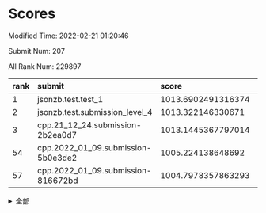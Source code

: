 # Scores

Modified Time: 2022-02-21 01:20:46

Submit Num: 207

All Rank Num: 229897

| rank |               submit               |       score        |       sigma        | pk_num |
| :--- | :--------------------------------- | :----------------- | :----------------- | :----- |
| 1    | jsonzb.test.test_1                 | 1013.6902491316374 | 0.7908922886290609 | 4447   |
| 2    | jsonzb.test.submission_level_4     | 1013.322146330671  | 0.8486907200125938 | 4443   |
| 3    | cpp.21_12_24.submission-2b2ea0d7   | 1013.1445367797014 | 0.79073717870417   | 4446   |
| 54   | cpp.2022_01_09.submission-5b0e3de2 | 1005.224138648692  | 0.7155204712711652 | 4440   |
| 57   | cpp.2022_01_09.submission-816672bd | 1004.7978357863293 | 0.7203880804164496 | 4443   |


<details>
<summary>全部</summary>

| rank |                 submit                 |       score        |       sigma        | pk_num |
| :--- | :------------------------------------- | :----------------- | :----------------- | :----- |
| 1    | jsonzb.test.test_1                     | 1013.6902491316374 | 0.7908922886290609 | 4447   |
| 2    | jsonzb.test.submission_level_4         | 1013.322146330671  | 0.8486907200125938 | 4443   |
| 3    | cpp.21_12_24.submission-2b2ea0d7       | 1013.1445367797014 | 0.79073717870417   | 4446   |
| 4    | gobigger.level_3.submission_level_3_1  | 1011.620435637046  | 0.7627759579539771 | 4440   |
| 5    | gobigger.level_3.submission_level_3_28 | 1011.3881277119015 | 0.7686041856508189 | 4447   |
| 6    | gobigger.level_3.submission_level_3_31 | 1011.3637905831796 | 0.7336019819896203 | 4441   |
| 7    | gobigger.level_3.submission_level_3_29 | 1011.2736413292419 | 0.7775796532752104 | 4447   |
| 8    | gobigger.level_3.submission_level_3_8  | 1011.1603830690681 | 0.7670768868250423 | 4441   |
| 9    | gobigger.level_3.submission_level_3_44 | 1011.026534755318  | 0.7754715059178372 | 4442   |
| 10   | gobigger.level_3.submission_level_3_26 | 1010.9583553245183 | 0.7644454297617945 | 4446   |
| 11   | gobigger.level_3.submission_level_3_40 | 1010.9228442931945 | 0.7552738470542174 | 4443   |
| 12   | gobigger.level_3.submission_level_3_37 | 1010.5882781512752 | 0.7535240967603057 | 4437   |
| 13   | gobigger.level_3.submission_level_3_41 | 1010.5403160954294 | 0.7534848442196858 | 4444   |
| 14   | gobigger.level_3.submission_level_3_0  | 1010.4541941599462 | 0.7874207776735077 | 4436   |
| 15   | gobigger.level_3.submission_level_3_48 | 1010.4444486073569 | 0.7746020813251285 | 4444   |
| 16   | gobigger.level_3.submission_level_3_4  | 1010.4299400811855 | 0.7517929028704268 | 4436   |
| 17   | gobigger.level_3.submission_level_3_39 | 1010.3509576274296 | 0.7432793816135526 | 4445   |
| 18   | gobigger.level_3.submission_level_3_5  | 1010.343161445715  | 0.7634503095325    | 4438   |
| 19   | gobigger.level_3.submission_level_3_43 | 1010.3101858679055 | 0.7956990371197017 | 4437   |
| 20   | gobigger.level_3.submission_level_3_19 | 1010.3084096241769 | 0.767735280701178  | 4447   |
| 21   | gobigger.level_3.submission_level_3_14 | 1010.2201822609653 | 0.7819851476068476 | 4448   |
| 22   | gobigger.level_3.submission_level_3_17 | 1010.1804838159383 | 0.7408908769069079 | 4441   |
| 23   | gobigger.level_3.submission_level_3_35 | 1010.177893641076  | 0.7890924300448761 | 4439   |
| 24   | gobigger.level_3.submission_level_3_46 | 1010.1467356791527 | 0.7803796242211588 | 4438   |
| 25   | gobigger.level_3.submission_level_3_33 | 1010.139673234753  | 0.742797781954397  | 4445   |
| 26   | gobigger.level_3.submission_level_3_2  | 1010.0869769758064 | 0.7618596451144407 | 4443   |
| 27   | gobigger.level_3.submission_level_3_22 | 1010.0819865685693 | 0.7560162020780702 | 4443   |
| 28   | gobigger.level_3.submission_level_3_30 | 1010.0592196836232 | 0.7658036790617666 | 4439   |
| 29   | gobigger.level_3.submission_level_3_36 | 1010.0363637220221 | 0.7726612223769861 | 4445   |
| 30   | gobigger.level_3.submission_level_3_11 | 1009.9536779837034 | 0.7445946528700687 | 4442   |
| 31   | gobigger.level_3.submission_level_3_9  | 1009.908980831027  | 0.7439833574987142 | 4446   |
| 32   | gobigger.level_3.submission_level_3_27 | 1009.8947508002409 | 0.7443430377207921 | 4445   |
| 33   | gobigger.level_3.submission_level_3_15 | 1009.8755247683803 | 0.7644413762686849 | 4443   |
| 34   | gobigger.level_3.submission_level_3_3  | 1009.8415956123275 | 0.7594249571816902 | 4442   |
| 35   | gobigger.level_3.submission_level_3_6  | 1009.7578353114441 | 0.7508509754661147 | 4442   |
| 36   | gobigger.level_3.submission_level_3_10 | 1009.7292144030338 | 0.7510843078475571 | 4443   |
| 37   | gobigger.level_3.submission_level_3_25 | 1009.7277456672483 | 0.7460460522619795 | 4443   |
| 38   | gobigger.level_3.submission_level_3_42 | 1009.7211334089166 | 0.7609786886842693 | 4445   |
| 39   | gobigger.level_3.submission_level_3_18 | 1009.6707927634953 | 0.7556759585077951 | 4449   |
| 40   | gobigger.level_3.submission_level_3_12 | 1009.6626405417771 | 0.7654163575739513 | 4444   |
| 41   | gobigger.level_3.submission_level_3_21 | 1009.6395365947824 | 0.7438766174547436 | 4441   |
| 42   | gobigger.level_3.submission_level_3_34 | 1009.4796600095838 | 0.7541506037474988 | 4439   |
| 43   | gobigger.level_3.submission_level_3_13 | 1009.450560242606  | 0.7402080186542105 | 4436   |
| 44   | gobigger.level_3.submission_level_3_16 | 1009.4402874567658 | 0.7419553944271512 | 4444   |
| 45   | gobigger.level_3.submission_level_3_24 | 1009.4358956322623 | 0.7324572115501891 | 4443   |
| 46   | gobigger.level_3.submission_level_3_20 | 1009.3760519200927 | 0.7624286179846618 | 4443   |
| 47   | gobigger.level_3.submission_level_3_49 | 1009.3583483219517 | 0.7649762457063712 | 4442   |
| 48   | gobigger.level_3.submission_level_3_38 | 1009.1492129533451 | 0.7360220677210778 | 4449   |
| 49   | gobigger.level_3.submission_level_3_32 | 1009.0075655930407 | 0.7476461128013908 | 4442   |
| 50   | gobigger.level_3.submission_level_3_47 | 1008.7860951120898 | 0.7400327871418078 | 4443   |
| 51   | gobigger.level_3.submission_level_3_45 | 1008.5003952997534 | 0.7524954944502303 | 4441   |
| 52   | gobigger.level_3.submission_level_3_23 | 1008.3923665118446 | 0.7527634252764953 | 4442   |
| 53   | gobigger.level_3.submission_level_3_7  | 1008.1000818344942 | 0.7449087112491062 | 4444   |
| 54   | cpp.2022_01_09.submission-5b0e3de2     | 1005.224138648692  | 0.7155204712711652 | 4440   |
| 55   | gobigger.level_1.submission_level_1_47 | 1005.0123960606114 | 0.7154417195969944 | 4443   |
| 56   | gobigger.level_1.submission_level_1_41 | 1004.8516629323424 | 0.7145579973742073 | 4443   |
| 57   | cpp.2022_01_09.submission-816672bd     | 1004.7978357863293 | 0.7203880804164496 | 4443   |
| 58   | gobigger.level_1.submission_level_1_4  | 1004.533148312065  | 0.7160963439649443 | 4444   |
| 59   | gobigger.level_1.submission_level_1_45 | 1004.4595747055015 | 0.7004750256524862 | 4444   |
| 60   | gobigger.level_1.submission_level_1_2  | 1004.3217529941321 | 0.7177392836641131 | 4448   |
| 61   | gobigger.level_1.submission_level_1_38 | 1003.9954829051748 | 0.7179963169900687 | 4441   |
| 62   | gobigger.level_1.submission_level_1_14 | 1003.8997644543564 | 0.7241573503327444 | 4442   |
| 63   | gobigger.level_1.submission_level_1_16 | 1003.863769235058  | 0.7138510699284238 | 4443   |
| 64   | gobigger.level_1.submission_level_1_11 | 1003.8084691643285 | 0.7125103905117002 | 4444   |
| 65   | gobigger.level_1.submission_level_1_13 | 1003.7975940467966 | 0.7155037442698553 | 4444   |
| 66   | gobigger.level_1.submission_level_1_43 | 1003.6202295368108 | 0.7160372676190132 | 4446   |
| 67   | gobigger.level_1.submission_level_1_1  | 1003.5648969382887 | 0.7172382533844415 | 4446   |
| 68   | gobigger.level_1.submission_level_1_8  | 1003.5486448975743 | 0.7204013161963344 | 4443   |
| 69   | gobigger.level_1.submission_level_1_36 | 1003.4986350105265 | 0.7258212246093303 | 4445   |
| 70   | gobigger.level_1.submission_level_1_32 | 1003.4790663066462 | 0.7141162330393235 | 4443   |
| 71   | gobigger.level_1.submission_level_1_17 | 1003.4365269795674 | 0.7090533841751386 | 4443   |
| 72   | gobigger.level_1.submission_level_1_6  | 1003.4321211159963 | 0.7252934771156769 | 4441   |
| 73   | gobigger.level_1.submission_level_1_5  | 1003.4276831206208 | 0.7221168144628631 | 4440   |
| 74   | gobigger.level_1.submission_level_1_23 | 1003.4196559596911 | 0.7144273876145808 | 4442   |
| 75   | gobigger.level_1.submission_level_1_3  | 1003.4008033711423 | 0.7072573620942431 | 4446   |
| 76   | gobigger.level_1.submission_level_1_10 | 1003.2461136968185 | 0.7199488793098369 | 4442   |
| 77   | gobigger.level_1.submission_level_1_27 | 1003.2307433318417 | 0.7190239632883699 | 4441   |
| 78   | gobigger.level_1.submission_level_1_31 | 1003.2104099853522 | 0.7161275261345637 | 4445   |
| 79   | gobigger.level_1.submission_level_1_0  | 1003.2063585675312 | 0.7177586304211033 | 4439   |
| 80   | gobigger.level_1.submission_level_1_42 | 1003.1110450620016 | 0.7137685372042578 | 4445   |
| 81   | gobigger.level_1.submission_level_1_26 | 1003.0650421674362 | 0.713883412045313  | 4447   |
| 82   | gobigger.level_1.submission_level_1_7  | 1003.0629498633206 | 0.7209902672186788 | 4438   |
| 83   | gobigger.level_1.submission_level_1_40 | 1003.0623878004961 | 0.7233203141472032 | 4440   |
| 84   | gobigger.level_1.submission_level_1_46 | 1003.0190472942311 | 0.7212454785480553 | 4440   |
| 85   | gobigger.level_1.submission_level_1_15 | 1003.0163842393595 | 0.7049785814338049 | 4439   |
| 86   | gobigger.level_1.submission_level_1_49 | 1002.9936948550245 | 0.7153865485135436 | 4445   |
| 87   | gobigger.level_1.submission_level_1_44 | 1002.963190689654  | 0.7142214175079041 | 4446   |
| 88   | gobigger.level_1.submission_level_1_37 | 1002.9403345178068 | 0.7183534818803881 | 4440   |
| 89   | gobigger.level_1.submission_level_1_20 | 1002.9142141992412 | 0.714962871601067  | 4442   |
| 90   | gobigger.level_1.submission_level_1_21 | 1002.9029769324635 | 0.7062223156704769 | 4442   |
| 91   | gobigger.level_1.submission_level_1_34 | 1002.7771545924559 | 0.6992117933704513 | 4439   |
| 92   | gobigger.level_1.submission_level_1_18 | 1002.7509174356982 | 0.7163470832568283 | 4445   |
| 93   | gobigger.level_1.submission_level_1_19 | 1002.7469624083529 | 0.7096063368501871 | 4444   |
| 94   | gobigger.level_1.submission_level_1_25 | 1002.7380835468861 | 0.7196583701229411 | 4446   |
| 95   | gobigger.level_1.submission_level_1_48 | 1002.7303499265878 | 0.7150141349657779 | 4441   |
| 96   | gobigger.level_1.submission_level_1_9  | 1002.6628460425646 | 0.7157543643196387 | 4440   |
| 97   | gobigger.level_1.submission_level_1_39 | 1002.6240335184483 | 0.7115249077704433 | 4442   |
| 98   | gobigger.level_1.submission_level_1_30 | 1002.5980761403697 | 0.7159461723492265 | 4446   |
| 99   | gobigger.level_1.submission_level_1_22 | 1002.5001683367054 | 0.7116974443728781 | 4447   |
| 100  | gobigger.level_1.submission_level_1_24 | 1002.4389288838051 | 0.7156600423188691 | 4442   |
| 101  | gobigger.level_1.submission_level_1_12 | 1002.3421489764645 | 0.707365788079577  | 4446   |
| 102  | gobigger.level_1.submission_level_1_35 | 1002.2309689202189 | 0.7111178183161908 | 4439   |
| 103  | gobigger.level_1.submission_level_1_29 | 1001.8130461983593 | 0.7128249559065468 | 4443   |
| 104  | gobigger.level_1.submission_level_1_33 | 1001.5841793500226 | 0.710437759393538  | 4444   |
| 105  | gobigger.level_1.submission_level_1_28 | 1001.4770347226488 | 0.7093016897399624 | 4440   |
| 106  | gobigger.random.submission_random_1    | 997.2912013931824  | 0.721184187870264  | 4443   |
| 107  | gobigger.random.submission_random_10   | 997.2477255429726  | 0.6940600938887257 | 4437   |
| 108  | gobigger.random.submission_random_30   | 997.1304558147292  | 0.7166084210539668 | 4439   |
| 109  | gobigger.random.submission_random_12   | 996.6491321872732  | 0.7125722104434731 | 4441   |
| 110  | gobigger.random.submission_random_21   | 996.5861321863952  | 0.707925169634909  | 4446   |
| 111  | gobigger.random.submission_random_17   | 996.4811182280437  | 0.705952246894303  | 4440   |
| 112  | gobigger.random.submission_random_8    | 996.4423581439783  | 0.7175221196216534 | 4445   |
| 113  | gobigger.random.submission_random_23   | 996.4367826782774  | 0.7126492952129004 | 4444   |
| 114  | gobigger.random.submission_random_42   | 996.4228796343994  | 0.7038439660272003 | 4438   |
| 115  | gobigger.random.submission_random_46   | 996.4167805013535  | 0.713028775784194  | 4440   |
| 116  | gobigger.random.submission_random_5    | 996.4107475140779  | 0.7176883273674336 | 4445   |
| 117  | gobigger.random.submission_random_18   | 996.3866199502093  | 0.7057248669589026 | 4442   |
| 118  | gobigger.random.submission_random_31   | 996.3845829623092  | 0.6992312864922253 | 4443   |
| 119  | gobigger.random.submission_random_15   | 996.3613335319073  | 0.7011722008789872 | 4442   |
| 120  | gobigger.random.submission_random_43   | 996.3472694932034  | 0.714958032026857  | 4438   |
| 121  | gobigger.random.submission_random_36   | 996.3450461031022  | 0.7024580204603554 | 4445   |
| 122  | gobigger.random.submission_random_28   | 996.3306824036256  | 0.7131432884438487 | 4445   |
| 123  | gobigger.random.submission_random_29   | 996.2567226052054  | 0.7044688359613743 | 4439   |
| 124  | gobigger.random.submission_random_9    | 996.2328568775755  | 0.7164515351029397 | 4441   |
| 125  | gobigger.random.submission_random_38   | 996.1436845329192  | 0.7131747936674939 | 4439   |
| 126  | gobigger.random.submission_random_11   | 995.9589067352172  | 0.7106640533176608 | 4441   |
| 127  | gobigger.random.submission_random_49   | 995.9448608907796  | 0.7063377723777524 | 4441   |
| 128  | gobigger.random.submission_random_22   | 995.9163286417659  | 0.7158627786109052 | 4442   |
| 129  | gobigger.random.submission_random_13   | 995.8876865154091  | 0.6995569838056296 | 4444   |
| 130  | gobigger.random.submission_random_2    | 995.8798735392752  | 0.6983705229845595 | 4445   |
| 131  | gobigger.random.submission_random_6    | 995.8147343045142  | 0.7275798033870334 | 4446   |
| 132  | gobigger.random.submission_random_27   | 995.8074340933761  | 0.7161485866334092 | 4444   |
| 133  | gobigger.random.submission_random_45   | 995.7417357130136  | 0.7069811559402326 | 4445   |
| 134  | gobigger.random.submission_random_44   | 995.7349291525014  | 0.7243649526953055 | 4444   |
| 135  | gobigger.random.submission_random_19   | 995.6654336273415  | 0.7098049736207201 | 4442   |
| 136  | gobigger.random.submission_random_40   | 995.6028031790115  | 0.7099287573900438 | 4444   |
| 137  | gobigger.random.submission_random_25   | 995.5978814826668  | 0.7080644653111919 | 4444   |
| 138  | gobigger.random.submission_random_39   | 995.5697282782942  | 0.722492808860481  | 4440   |
| 139  | gobigger.random.submission_random_24   | 995.5656619508457  | 0.7119321487666417 | 4440   |
| 140  | gobigger.random.submission_random_14   | 995.5152729129007  | 0.7000531088508596 | 4436   |
| 141  | gobigger.random.submission_random_16   | 995.503839107341   | 0.7101287659188996 | 4439   |
| 142  | gobigger.random.submission_random_0    | 995.4516819965143  | 0.6977652805604292 | 4445   |
| 143  | gobigger.random.submission_random_34   | 995.4456997486142  | 0.7003007899642831 | 4443   |
| 144  | gobigger.random.submission_random_37   | 995.4030603222434  | 0.7218969892568109 | 4448   |
| 145  | gobigger.random.submission_random_26   | 995.3958627980653  | 0.707368061894347  | 4441   |
| 146  | gobigger.random.submission_random_20   | 995.2572347603732  | 0.7305907026325204 | 4447   |
| 147  | gobigger.random.submission_random_7    | 995.242566729617   | 0.7070229574905935 | 4442   |
| 148  | gobigger.random.submission_random_3    | 995.2108440866357  | 0.7177393811354518 | 4445   |
| 149  | gobigger.random.submission_random_33   | 995.198967364193   | 0.7166948134327529 | 4440   |
| 150  | gobigger.random.submission_random_32   | 995.1596707867363  | 0.7290207347611778 | 4439   |
| 151  | gobigger.random.submission_random_4    | 995.1124528294567  | 0.7318783370274575 | 4436   |
| 152  | gobigger.random.submission_random_47   | 995.0558586403873  | 0.7046474473542325 | 4446   |
| 153  | gobigger.random.submission_random_41   | 994.9136195167529  | 0.7376806012242161 | 4443   |
| 154  | gobigger.random.submission_random_35   | 994.9013273015207  | 0.7244769933474292 | 4443   |
| 155  | gobigger.random.submission_random_48   | 994.4557915281903  | 0.7070046603551087 | 4442   |
| 156  | gobigger.level_2.submission_level_2_47 | 993.5594203528898  | 0.7464399514601456 | 4440   |
| 157  | gobigger.level_2.submission_level_2_16 | 993.5293323437485  | 0.743987999427473  | 4445   |
| 158  | gobigger.level_2.submission_level_2_30 | 993.4733554558442  | 0.7290690814906308 | 4445   |
| 159  | gobigger.level_2.submission_level_2_10 | 993.3923755511086  | 0.7520794350257247 | 4443   |
| 160  | gobigger.level_2.submission_level_2_38 | 993.3367788558086  | 0.7401086803434782 | 4442   |
| 161  | gobigger.level_2.submission_level_2_15 | 993.0587247247717  | 0.7357991356307269 | 4439   |
| 162  | gobigger.level_2.submission_level_2_2  | 993.0509736848194  | 0.7297282451279805 | 4437   |
| 163  | gobigger.level_2.submission_level_2_22 | 992.9520390623812  | 0.732834697371932  | 4448   |
| 164  | gobigger.level_2.submission_level_2_48 | 992.7074620634434  | 0.7407686894885932 | 4443   |
| 165  | gobigger.level_2.submission_level_2_13 | 992.6807883155628  | 0.7180914367318119 | 4441   |
| 166  | gobigger.level_2.submission_level_2_21 | 992.6531466569303  | 0.7301804038747046 | 4441   |
| 167  | gobigger.level_2.submission_level_2_33 | 992.6470144962666  | 0.7321860839338804 | 4447   |
| 168  | gobigger.level_2.submission_level_2_7  | 992.6335056868278  | 0.7489493862791088 | 4443   |
| 169  | gobigger.level_2.submission_level_2_34 | 992.6297361593871  | 0.7452003401068266 | 4441   |
| 170  | gobigger.level_2.submission_level_2_36 | 992.5792647561269  | 0.7573400098972842 | 4448   |
| 171  | gobigger.level_2.submission_level_2_6  | 992.5448907838647  | 0.7316753084859923 | 4443   |
| 172  | gobigger.level_2.submission_level_2_5  | 992.5008573129866  | 0.7300867885932454 | 4445   |
| 173  | gobigger.level_2.submission_level_2_1  | 992.4746684267369  | 0.7388347390532637 | 4446   |
| 174  | gobigger.level_2.submission_level_2_20 | 992.4536910338791  | 0.7280267782147455 | 4439   |
| 175  | gobigger.level_2.submission_level_2_3  | 992.4228738107055  | 0.7359307518380278 | 4443   |
| 176  | gobigger.level_2.submission_level_2_40 | 992.4206417281254  | 0.7395132796215753 | 4442   |
| 177  | gobigger.level_2.submission_level_2_41 | 992.3764954519036  | 0.747839889622464  | 4436   |
| 178  | gobigger.level_2.submission_level_2_19 | 992.3660972670784  | 0.7301390721959812 | 4438   |
| 179  | gobigger.level_2.submission_level_2_29 | 992.3535555553135  | 0.7353594380749785 | 4446   |
| 180  | gobigger.level_2.submission_level_2_18 | 992.2942149097455  | 0.749031109373462  | 4442   |
| 181  | gobigger.level_2.submission_level_2_42 | 992.2783389040916  | 0.7265604164261077 | 4441   |
| 182  | gobigger.level_2.submission_level_2_46 | 992.2584164142987  | 0.7549979599117811 | 4442   |
| 183  | gobigger.level_2.submission_level_2_0  | 992.2476614334882  | 0.7557597611659372 | 4433   |
| 184  | gobigger.level_2.submission_level_2_37 | 992.1812611355774  | 0.7418619063271343 | 4442   |
| 185  | gobigger.level_2.submission_level_2_32 | 992.1400494127739  | 0.7434608158842497 | 4440   |
| 186  | gobigger.level_2.submission_level_2_8  | 991.9984682154195  | 0.7236682149298832 | 4443   |
| 187  | gobigger.level_2.submission_level_2_4  | 991.9826736102622  | 0.7359096020716226 | 4441   |
| 188  | gobigger.level_2.submission_level_2_23 | 991.8944178593625  | 0.7538413657667561 | 4446   |
| 189  | gobigger.level_2.submission_level_2_14 | 991.8375885205911  | 0.7345860761172088 | 4443   |
| 190  | gobigger.level_2.submission_level_2_28 | 991.8189806832438  | 0.7356095067943881 | 4443   |
| 191  | gobigger.level_2.submission_level_2_9  | 991.7068343615834  | 0.752524184715115  | 4439   |
| 192  | gobigger.level_2.submission_level_2_31 | 991.6969137319426  | 0.7579191725662175 | 4438   |
| 193  | gobigger.level_2.submission_level_2_12 | 991.6666067157844  | 0.7581879061483379 | 4442   |
| 194  | gobigger.level_2.submission_level_2_25 | 991.6657305182389  | 0.7397565293183517 | 4440   |
| 195  | gobigger.level_2.submission_level_2_11 | 991.6330600607121  | 0.7361593122497231 | 4443   |
| 196  | gobigger.level_2.submission_level_2_45 | 991.6041927369674  | 0.7492277188600106 | 4442   |
| 197  | gobigger.level_2.submission_level_2_24 | 991.4535364818246  | 0.7512615362464561 | 4442   |
| 198  | gobigger.level_2.submission_level_2_43 | 991.2868065759407  | 0.753691694393832  | 4439   |
| 199  | gobigger.level_2.submission_level_2_44 | 991.2213433943368  | 0.7580050481751208 | 4446   |
| 200  | gobigger.level_2.submission_level_2_49 | 991.1474097199588  | 0.7401824969433255 | 4444   |
| 201  | gobigger.level_2.submission_level_2_27 | 991.1174022961121  | 0.7610644284810697 | 4444   |
| 202  | gobigger.level_2.submission_level_2_26 | 991.083152420734   | 0.7339878926917062 | 4444   |
| 203  | gobigger.level_2.submission_level_2_39 | 991.0332018427418  | 0.7662563777800372 | 4442   |
| 204  | gobigger.level_2.submission_level_2_35 | 990.4969646734801  | 0.7808869107790082 | 4442   |
| 205  | gobigger.level_2.submission_level_2_17 | 990.2734240091675  | 0.7827370857656942 | 4445   |
| 206  | gobigger.none.submission_none_1        | 978.2434079983511  | 1.262750303197361  | 4443   |
| 207  | gobigger.none.submission_none_0        | 976.5338602591892  | 1.4074934765854688 | 4440   |

</details>